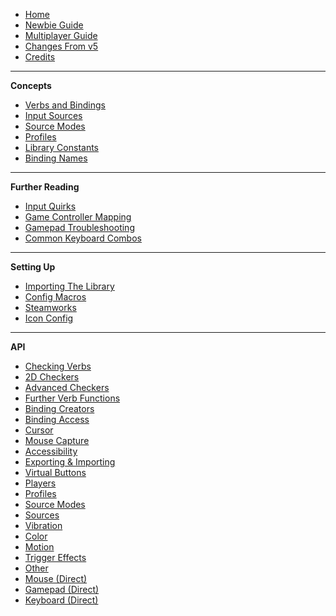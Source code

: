 - [Home](README)
- [Newbie Guide](Newbie-Guide)
- [Multiplayer Guide](Multiplayer-Guide)
- [Changes From v5](Changes-from-v5)
- [Credits](Credits)

---

**Concepts**

- [Verbs and Bindings](Verbs-and-Bindings)
- [Input Sources](Input-Sources)
- [Source Modes](Source-Modes)
- [Profiles](Profiles)
- [Library Constants](Library-Constants)
- [Binding Names](Binding-Names)

---

**Further Reading**

- [Input Quirks](Input-Quirks)
- [Game Controller Mapping](Controller-Mapping)
- [Gamepad Troubleshooting](Gamepad-Troubleshooting)
- [Common Keyboard Combos](Common-Keyboard-Combos)

---

**Setting Up**

- [Importing The Library](Importing-The-Library)
- [Config Macros](Config-Macros)
- [Steamworks](Steamworks)
- [Icon Config](Icon-Config)

---

**API**

- [Checking Verbs](Functions-(Checkers))
- [2D Checkers](Functions-(2D-Checkers))
- [Advanced Checkers](Functions-(Advanced-Checkers))
- [Further Verb Functions](Functions-(Further-Verbs))
- [Binding Creators](Functions-(Binding-Creators))
- [Binding Access](Functions-(Binding-Access))
- [Cursor](Functions-(Cursor))
- [Mouse Capture](Mouse-Capture)
- [Accessibility](Functions-(Accessibility))
- [Exporting & Importing](Functions-(Exporting-and-Importing))
- [Virtual Buttons](Functions-(Virtual-Buttons))
- [Players](Functions-(Players))
- [Profiles](Functions-(Profiles))
- [Source Modes](Functions-(Source-Modes))
- [Sources](Functions-(Sources))
- [Vibration](Functions-(Vibration))
- [Color](Functions-(Color))
- [Motion](Functions-(Motion))
- [Trigger Effects](Functions-(Trigger-Effects))
- [Other](Functions-(Other))
- [Mouse (Direct)](Functions-(Mouse))
- [Gamepad (Direct)](Functions-(Gamepad))
- [Keyboard (Direct)](Functions-(Keyboard))